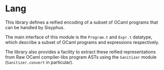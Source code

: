 # Lang

This library defines a reified encoding of a subset of OCaml programs
that can be handled by Sisyphus.

The main interface of this module is the `Program.t` and `Expr.t`
datatype, which describe a subset of OCaml programs and expressions
respectively.

The library also provides a facility to extract these reified
representations from Raw OCaml compiler-libs program ASTs using the
`Sanitizer` module (`Sanitizer.convert` in particular).

